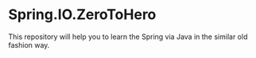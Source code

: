 # Spring.IO.ZeroToHero
This repository will help you to learn the Spring via Java in the similar old fashion way.
